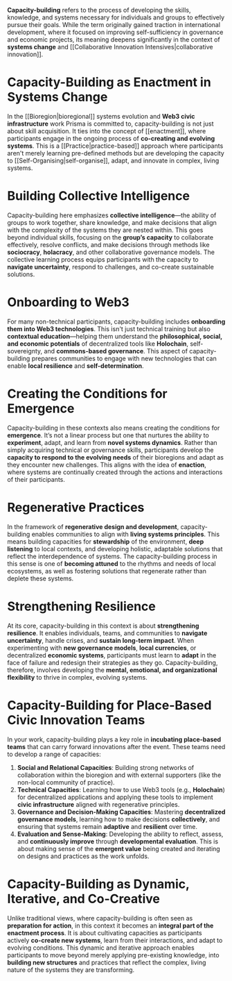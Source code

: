 **Capacity-building** refers to the process of developing the skills, knowledge, and systems necessary for individuals and groups to effectively pursue their goals. While the term originally gained traction in international development, where it focused on improving self-sufficiency in governance and economic projects, its meaning deepens significantly in the context of **systems change** and [[Collaborative Innovation Intensives|collaborative innovation]].

# Capacity-Building as Enactment in Systems Change

In the [[Bioregion|bioregional]] systems evolution and **Web3 civic infrastructure** work Prisma is committed to, capacity-building is not just about skill acquisition. It ties into the concept of [[enactment]], where participants engage in the ongoing process of **co-creating and evolving systems**. This is a [[Practice|practice-based]] approach where participants aren't merely learning pre-defined methods but are developing the capacity to [[Self-Organising|self-organise]], adapt, and innovate in complex, living systems.

# Building Collective Intelligence

Capacity-building here emphasizes **collective intelligence**—the ability of groups to work together, share knowledge, and make decisions that align with the complexity of the systems they are nested within. This goes beyond individual skills, focusing on the **group’s capacity** to collaborate effectively, resolve conflicts, and make decisions through methods like **sociocracy**, **holacracy**, and other collaborative governance models. The collective learning process equips participants with the capacity to **navigate uncertainty**, respond to challenges, and co-create sustainable solutions.

# Onboarding to Web3

For many non-technical participants, capacity-building includes **onboarding them into Web3 technologies**. This isn't just technical training but also **contextual education**—helping them understand the **philosophical, social, and economic potentials** of decentralized tools like **Holochain**, self-sovereignty, and **commons-based governance**. This aspect of capacity-building prepares communities to engage with new technologies that can enable **local resilience** and **self-determination**.

# Creating the Conditions for Emergence

Capacity-building in these contexts also means creating the conditions for **emergence**. It’s not a linear process but one that nurtures the ability to **experiment**, adapt, and learn from **novel systems dynamics**. Rather than simply acquiring technical or governance skills, participants develop the **capacity to respond to the evolving needs** of their bioregions and adapt as they encounter new challenges. This aligns with the idea of **enaction**, where systems are continually created through the actions and interactions of their participants.

# Regenerative Practices

In the framework of **regenerative design and development**, capacity-building enables communities to align with **living systems principles**. This means building capacities for **stewardship** of the environment, **deep listening** to local contexts, and developing holistic, adaptable solutions that reflect the interdependence of systems. The capacity-building process in this sense is one of **becoming attuned** to the rhythms and needs of local ecosystems, as well as fostering solutions that regenerate rather than deplete these systems.

# Strengthening Resilience

At its core, capacity-building in this context is about **strengthening resilience**. It enables individuals, teams, and communities to **navigate uncertainty**, handle crises, and **sustain long-term impact**. When experimenting with **new governance models**, **local currencies**, or decentralized **economic systems**, participants must learn to **adapt** in the face of failure and redesign their strategies as they go. Capacity-building, therefore, involves developing the **mental, emotional, and organizational flexibility** to thrive in complex, evolving systems.

# Capacity-Building for Place-Based Civic Innovation Teams

In your work, capacity-building plays a key role in **incubating place-based teams** that can carry forward innovations after the event. These teams need to develop a range of capacities:

1. **Social and Relational Capacities**: Building strong networks of collaboration within the bioregion and with external supporters (like the non-local community of practice).
1. **Technical Capacities**: Learning how to use Web3 tools (e.g., **Holochain**) for decentralized applications and applying these tools to implement **civic infrastructure** aligned with regenerative principles.
1. **Governance and Decision-Making Capacities**: Mastering **decentralized governance models**, learning how to make decisions **collectively**, and ensuring that systems remain **adaptive** and **resilient** over time.
1. **Evaluation and Sense-Making**: Developing the ability to reflect, assess, and **continuously improve** through **developmental evaluation**. This is about making sense of the **emergent value** being created and iterating on designs and practices as the work unfolds.

# Capacity-Building as Dynamic, Iterative, and Co-Creative

Unlike traditional views, where capacity-building is often seen as **preparation for action**, in this context it becomes an **integral part of the enactment process**. It is about cultivating capacities as participants actively **co-create new systems**, learn from their interactions, and adapt to evolving conditions. This dynamic and iterative approach enables participants to move beyond merely applying pre-existing knowledge, into **building new structures** and practices that reflect the complex, living nature of the systems they are transforming.
